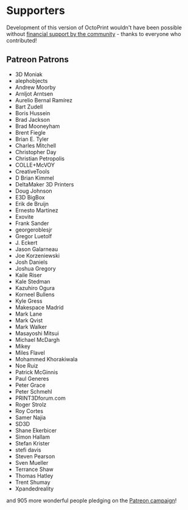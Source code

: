 # Supporters

Development of this version of OctoPrint wouldn't have been possible without
[financial support by the community](http://octoprint.org/support-octoprint/) -
thanks to everyone who contributed!

## Patreon Patrons

  * 3D Moniak
  * alephobjects
  * Andrew Moorby
  * Arnljot Arntsen
  * Aurelio Bernal Ramírez
  * Bart Zudell
  * Boris Hussein
  * Brad Jackson
  * Brad Mooneyham
  * Brent Fiegle
  * Brian E. Tyler
  * Charles Mitchell
  * Christopher Day
  * Christian Petropolis
  * COLLE+McVOY
  * CreativeTools
  * D Brian Kimmel
  * DeltaMaker 3D Printers
  * Doug Johnson
  * E3D BigBox
  * Erik de Bruijn
  * Ernesto Martinez
  * Exovite
  * Frank Sander
  * georgeroblesjr
  * Gregor Luetolf
  * J. Eckert
  * Jason Galarneau
  * Joe Korzeniewski
  * Josh Daniels
  * Joshua Gregory
  * Kaile Riser
  * Kale Stedman
  * Kazuhiro Ogura
  * Korneel Bullens
  * Kyle Gress
  * Makespace Madrid
  * Mark Lane
  * Mark Qvist
  * Mark Walker
  * Masayoshi Mitsui
  * Michael McDargh
  * Mikey
  * Miles Flavel
  * Mohammed Khorakiwala
  * Noe Ruiz
  * Patrick McGinnis
  * Paul Generes
  * Peter Grace
  * Peter Schmehl
  * PRINT3Dforum.com
  * Roger Strolz
  * Roy Cortes
  * Samer Najia
  * SD3D
  * Shane Ekerbicer
  * Simon Hallam
  * Stefan Krister
  * stefi davis
  * Steven Pearson
  * Sven Mueller
  * Terrance Shaw
  * Thomas Hatley
  * Trent Shumay
  * Xpandedreality

and 905 more wonderful people pledging on the [Patreon campaign](https://patreon.com/foosel)!
